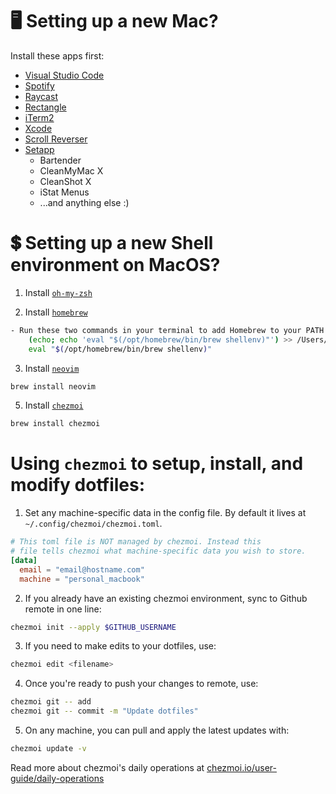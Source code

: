 # 🖥️ Setting up a new Mac?

Install these apps first:
* [Visual Studio Code](https://code.visualstudio.com/)
* [Spotify](https://www.spotify.com/de-en/download/mac/)
* [Raycast](https://www.raycast.com)
* [Rectangle](https://rectangleapp.com)
* [iTerm2](https://iterm2.com)
* [Xcode](https://apple.com/xcode)
* [Scroll Reverser](https://pilotmoon.com)
* [Setapp](https://setapp.com)
  * Bartender
  * CleanMyMac X
  * CleanShot X
  * iStat Menus
  * ...and anything else :)

# 💲 Setting up a new Shell environment on MacOS?

1. Install [`oh-my-zsh`](https://ohmyz.sh/)

2. Install [`homebrew`](https://brew.sh)

```sh
- Run these two commands in your terminal to add Homebrew to your PATH:
    (echo; echo 'eval "$(/opt/homebrew/bin/brew shellenv)"') >> /Users/rpalaguachi/.zprofile
    eval "$(/opt/homebrew/bin/brew shellenv)"
```

3.  Install [`neovim`](https://neovim.io/)

```sh
brew install neovim
```

5.  Install [`chezmoi`](https://www.chezmoi.io/quick-start/)

```sh
brew install chezmoi
```

# Using `chezmoi` to setup, install, and modify dotfiles:

1. Set any machine-specific data in the config file. By default it lives at `~/.config/chezmoi/chezmoi.toml`.
```toml
# This toml file is NOT managed by chezmoi. Instead this
# file tells chezmoi what machine-specific data you wish to store.
[data]
  email = "email@hostname.com"
  machine = "personal_macbook"
```

2. If you already have an existing chezmoi environment, sync to Github remote in one line:
```sh
chezmoi init --apply $GITHUB_USERNAME
```

3. If you need to make edits to your dotfiles, use:
```sh
chezmoi edit <filename>
```

4. Once you're ready to push your changes to remote, use:
```sh
chezmoi git -- add
chezmoi git -- commit -m "Update dotfiles"
```

5. On any machine, you can pull and apply the latest updates with:
```sh
chezmoi update -v
```

Read more about chezmoi's daily operations at
[chezmoi.io/user-guide/daily-operations](chezmoi.io/user-guide/daily-operations)
